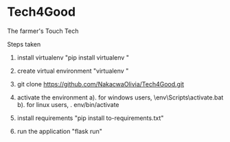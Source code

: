 # Tech4Good
The farmer's Touch Tech

Steps taken
1. install virtualenv "pip install virtualenv "

2. create virtual environment "virtualenv <env name>"

3. git clone https://github.com/NakacwaOlivia/Tech4Good.git

4. activate the environment
    a). for windows users, \env\Scripts\activate.bat
    b). for linux users, . env/bin/activate

5. install requirements "pip install to-requirements.txt"

6. run the application "flask run"
